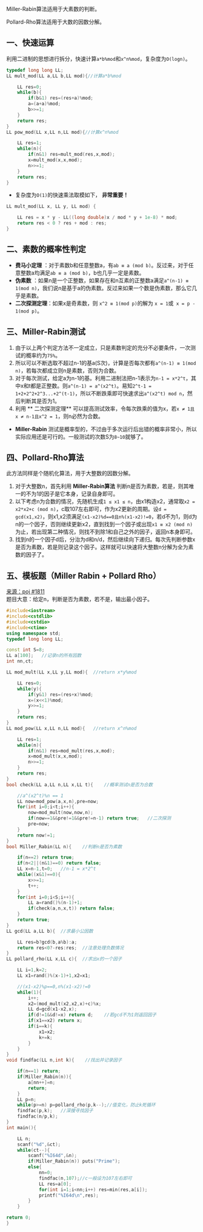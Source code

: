 Miller-Rabin算法适用于大素数的判断。

Pollard-Rho算法适用于大数的因数分解。
## 一、快速运算
利用二进制的思想进行拆分，快速计算`a*b%mod`和`x^n%mod`，复杂度为`O(logn)`。
```c++
typedef long long LL;
LL mult_mod(LL a,LL b,LL mod){//计算a*b%mod

    LL res=0;
    while(b){
        if(b&1) res=(res+a)%mod;
        a=(a+a)%mod;
        b>>=1;
    }
    return res;
}
LL pow_mod(LL x,LL n,LL mod){//计算x^n%mod

    LL res=1;
    while(n){
        if(n&1) res=mult_mod(res,x,mod);
        x=mult_mod(x,x,mod);
        n>>=1;
    }
    return res;
}
```
* 复杂度为`O(1)`的快速乘法取模如下， **非常重要！** 
```c++
LL mult_mod(LL x, LL y, LL mod) {

    LL res = x * y - LL((long double)x / mod * y + 1e-8) * mod;
    return res < 0 ? res + mod : res;
}
```

## 二、素数的概率性判定
* **费马小定理** ：对于素数b和任意整数a，有`ab ≡ a (mod b)`。反过来，对于任意整数a均满足`ab ≡ a (mod b)`，b也几乎一定是素数。
* **伪素数** ：如果n是一个正整数，如果存在和n互素的正整数a满足`a^(n-1) ≡ 1(mod n)`，我们说n是基于a的伪素数。反过来如果一个数是伪素数，那么它几乎是素数。
* **二次探测定理**：如果x是奇素数，则 `x^2 ≡ 1(mod p)`的解为 `x = 1`或` x = p - 1(mod p)`。
## 三、Miller-Rabin测试
1. 由于以上两个判定方法不一定成立，只是素数判定的充分不必要条件，一次测试的概率约为`75%`。
2. 所以可以不断选取不超过n-1的基a(S次)，计算是否每次都有`a^(n-1) ≡ 1(mod n)`，若每次都成立则n是素数，否则为合数。
3. 对于每次测试，给定a为n-1的基。利用二进制法把n-1表示为`n-1 = x*2^t`，其中x和t都是正整数。则`a^(n-1) = a^(x2^t)`。易知`2^t-1 = 1+2+2^2+2^3...+2^(t-1)`，所以不断跌乘即可快速求出`a^(x2^t) mod n`，然后判断其是否为1。
4. 利用 ** 二次探测定理** 可以提高测试效率，令每次跌乘的值为x，若`x ≠ 1且x ≠ n-1且x^2 = 1`，则n必然为合数。

* **Miller-Rabin** 测试是概率型的，不过由于多次运行后出错的概率非常小，所以实际应用还是可行的。一般测试的次数S为`8~10`就够了。
## 四、Pollard-Rho算法
此方法同样是个随机化算法，用于大整数的因数分解。
1. 对于大整数n，首先利用 **Miller-Rabin算法** 判断n是否为素数，若是，则其唯一的不为1的因子是它本身，记录自身即可。
2. 以下考虑n为合数的情况，先随机生成`1 ≤ x1 ≤ n`，由x1构造x2，通常取`x2 = x2*x2+c (mod n)`，c取107左右即可，作为x2更新的周期。设`d = gcd(x1,x2)`，则x1,x2须满足`(x1-x2)%d==0且n%(x1-x2)!=0`，若d不为1，则d为n的一个因子，否则继续更新x2，直到找到一个因子或出现`x1 ≡ x2 (mod n)`为止，若出现第二种情况，则找不到除1和自己之外的因子，返回n本身即可。
3. 找到n的一个因子d后，分治为d和n/d，然后继续向下递归。每次先判断参数x是否为素数，若是则记录这个因子。这样就可以快速将大整数n分解为全为素数的因子了。
## 五、模板题（Miller Rabin + Pollard Rho）
<a href="http://poj.org/problem?id=1811">来源：poj #1811</a><br>
题目大意：给定n，判断是否为素数，若不是，输出最小因子。
```c++
#include<iostream>
#include<cstdlib>
#include<cstdio>
#include<ctime>
using namespace std;
typedef long long LL;

const int S=8;
LL a[100];   //记录n的所有因数
int nn,ct;

LL mod_mult(LL x,LL y,LL mod){  //return x*y%mod

    LL res=0;
    while(y){
        if(y&1) res=(res+x)%mod;
        x=(x<<1)%mod;
        y>>=1;
    }
    return res;
}
LL mod_pow(LL x,LL n,LL mod){   //return x^n%mod

    LL res=1;
    while(n){
        if(n&1) res=mod_mult(res,x,mod);
        x=mod_mult(x,x,mod);
        n>>=1;
    }
    return res;
}
bool check(LL a,LL n,LL x,LL t){    //概率测试n是否为合数

    //a^(x2^t)%n == 1
    LL now=mod_pow(a,x,n),pre=now;
    for(int i=0;i<t;i++){
        now=mod_mult(now,now,n);
        if(now==1&&pre!=1&&pre!=n-1) return true;   //二次探测
        pre=now;
    }
    return now!=1;
}
bool Miller_Rabin(LL n){    //判断n是否为素数

    if(n==2) return true;
    if(n<2||(n&1)==0) return false;
    LL x=n-1,t=0;   //n-1 = x*2^t
    while((x&1)==0){
        x>>=1;
        t++;
    }
    for(int i=0;i<S;i++){
        LL a=rand()%(n-1)+1;
        if(check(a,n,x,t)) return false;
    }
    return true;
}
LL gcd(LL a,LL b){  //求最小公因数

    LL res=b?gcd(b,a%b):a;
    return res<0?-res:res;  //注意处理负数情况
}
LL pollard_rho(LL x,LL c){  //求出x的一个因子

    LL i=1,k=2;
    LL x1=rand()%(x-1)+1,x2=x1;

    //(x1-x2)%p==0,n%(x1-x2)!=0
    while(1){
        i++;
        x2=(mod_mult(x2,x2,x)+c)%x;
        LL d=gcd(x1-x2,x);
        if(d!=1&&d!=x) return d;    //若gcd不为1则返回因子
        if(x1==x2) return x;
        if(i==k){
            x1=x2;
            k+=k;
        }
    }
}
void findfac(LL n,int k){    //找出并记录因子

    if(n==1) return;
    if(Miller_Rabin(n)){
        a[nn++]=n;
        return;
    }
    LL p=n;
    while(p>=n) p=pollard_rho(p,k--);//值变化，防止k死循环
    findfac(p,k);   //深搜寻找因子
    findfac(n/p,k);
}
int main(){

    LL n;
    scanf("%d",&ct);
    while(ct--){
        scanf("%I64d",&n);
        if(Miller_Rabin(n)) puts("Prime");
        else{
            nn=0;
            findfac(n,107);//c一般设为107左右即可
            LL res=a[0];
            for(int i=1;i<nn;i++) res=min(res,a[i]);
            printf("%I64d\n",res);
        }
    }

return 0;
}

```
